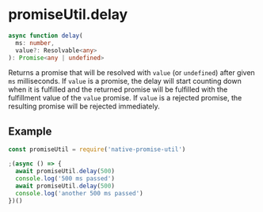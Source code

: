 # promiseUtil.delay

```ts
async function delay(
  ms: number,
  value?: Resolvable<any>
): Promise<any | undefined>
```

Returns a promise that will be resolved with `value` (or `undefined`) after given `ms` milliseconds.
If `value` is a promise, the delay will start counting down when it is fulfilled and the returned
promise will be fulfilled with the fulfillment value of the `value` promise. If `value` is a
rejected promise, the resulting promise will be rejected immediately. 


## Example

```js
const promiseUtil = require('native-promise-util')

;(async () => {
  await promiseUtil.delay(500)
  console.log('500 ms passed')
  await promiseUtil.delay(500)
  console.log('another 500 ms passed')
})()
```
